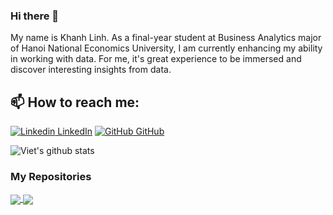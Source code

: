 ### Hi there 👋
My name is Khanh Linh. As a final-year student at Business Analytics major of Hanoi National Economics University, I am currently enhancing my ability in working with data. For me, it's great experience to be immersed and discover interesting insights from data.
<br>
## 📫 How to reach me: 

[![Linkedin](https://i.stack.imgur.com/gVE0j.png) LinkedIn](https://www.linkedin.com/in/khanhlinhba/) [![GitHub](https://i.stack.imgur.com/tskMh.png) GitHub](https://github.com/khlinh2512/) 



![Viet's github stats](https://github-readme-stats-git-masterrstaa-rickstaa.vercel.app/api?username=khlinh2512&show_icons=true&theme=buefy&hide=contribs,prs,issues)


### My Repositories


<a href="https://github.com/khlinh2512/RFM-Analysis">
  <img align="center" src="https://github-readme-stats.vercel.app/api/pin/?username=khlinh2512&repo=RFM-Analysis&theme=merko" />
</a>
<a href="https://github.com/khlinh2512/BusinessAnalytics">
  <img align="center" src="https://github-readme-stats.vercel.app/api/pin/?username=khlinh2512&repo=BusinessAnalytics&theme=radical" />
</a>
<!--
**khlinh2512/khlinh2512** is a ✨ _special_ ✨ repository because its `README.md` (this file) appears on your GitHub profile.

Here are some ideas to get you started:

- 🔭 I’m currently working on ...
- 🌱 I’m currently learning ...
- 👯 I’m looking to collaborate on ...
- 🤔 I’m looking for help with ...
- 💬 Ask me about ...
- 📫 How to reach me: ...
- 😄 Pronouns: ...
- ⚡ Fun fact: ...
-->
